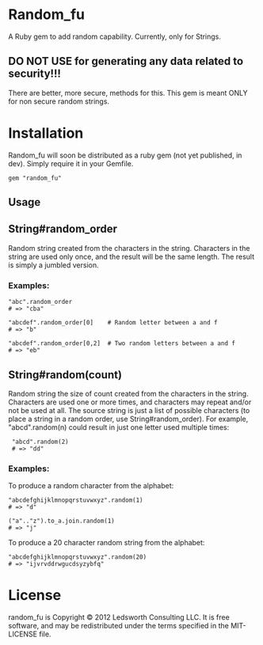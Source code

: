 Random_fu 
=========

A Ruby gem to add random capability.  Currently, only for Strings.  

DO NOT USE for generating any data related to security!!!  
---------------------------------------------------------
There are better, more secure, methods for this.  This gem is meant ONLY for non secure
random strings.

Installation
============

Random_fu will soon be distributed as a ruby gem (not yet published, in dev).  Simply require it in your Gemfile.

    gem "random_fu"

## Usage

## String#random_order

Random string created from the characters in the string.  Characters in the string are used only once, and the result
will be the same length.  The result is simply a jumbled version.

### Examples:

    "abc".random_order
    # => "cba"
    
    "abcdef".random_order[0]    # Random letter between a and f
    # => "b"

    "abcdef".random_order[0,2]  # Two random letters between a and f
    # => "eb"

## String#random(count)

Random string the size of count created from the characters in the string.  Characters are used one or more times, and
characters may repeat and/or not be used at all.  The source string is just a list of possible characters (to place a 
string in a random order, use String#random_order).  For example, "abcd".random(n) could result in 
just one letter used multiple times:

     "abcd".random(2)
     # => "dd"

### Examples:

To produce a random character from the alphabet:

    "abcdefghijklmnopqrstuvwxyz".random(1)
    # => "d"

    ("a".."z").to_a.join.random(1)
    # => "j"

To produce a 20 character random string from the alphabet:

    "abcdefghijklmnopqrstuvwxyz".random(20)
    # => "ijvrvddrwgucdsyzybfq"


License
=======

random_fu is Copyright © 2012 Ledsworth Consulting LLC.  It is free software, and may be 
redistributed under the terms specified in the MIT-LICENSE file. 
